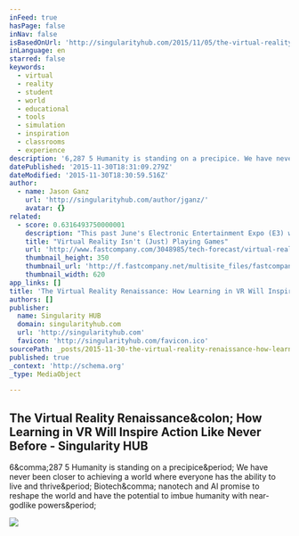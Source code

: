 ```yaml
---
inFeed: true
hasPage: false
inNav: false
isBasedOnUrl: 'http://singularityhub.com/2015/11/05/the-virtual-reality-renaissance-how-learning-in-vr-will-inspire-action-like-never-before/'
inLanguage: en
starred: false
keywords:
  - virtual
  - reality
  - student
  - world
  - educational
  - tools
  - simulation
  - inspiration
  - classrooms
  - experience
description: '6,287 5 Humanity is standing on a precipice. We have never been closer to achieving a world where everyone has the ability to live and thrive. Biotech, nanotech and AI promise to reshape the world and have the potential to imbue humanity with near-godlike powers.'
datePublished: '2015-11-30T18:31:09.279Z'
dateModified: '2015-11-30T18:30:59.516Z'
author:
  - name: Jason Ganz
    url: 'http://singularityhub.com/author/jganz/'
    avatar: {}
related:
  - score: 0.6316493750000001
    description: "This past June's Electronic Entertainment Expo (E3) was dominated by virtual reality. Which makes sense, as VR and gaming make natural bedfellows, and gamers tend to be very early adopters."
    title: "Virtual Reality Isn't (Just) Playing Games"
    url: 'http://www.fastcompany.com/3048985/tech-forecast/virtual-reality-isnt-just-playing-games'
    thumbnail_height: 350
    thumbnail_url: 'http://f.fastcompany.net/multisite_files/fastcompany/imagecache/620x350/poster/2015/07/3048985-poster-p-1-vr-beyond-gaming.jpg'
    thumbnail_width: 620
app_links: []
title: 'The Virtual Reality Renaissance: How Learning in VR Will Inspire Action Like Never Before - Singularity HUB'
authors: []
publisher:
  name: Singularity HUB
  domain: singularityhub.com
  url: 'http://singularityhub.com'
  favicon: 'http://singularityhub.com/favicon.ico'
sourcePath: _posts/2015-11-30-the-virtual-reality-renaissance-how-learning-in-vr-will-ins.md
published: true
_context: 'http://schema.org'
_type: MediaObject

---
```

<article style=""><h1>The Virtual Reality Renaissance&amp;colon; How Learning in VR Will Inspire Action Like Never Before - Singularity HUB</h1><p>6&amp;comma;287 5 Humanity is standing on a precipice&amp;period; We have never been closer to achieving a world where everyone has the ability to live and thrive&amp;period; Biotech&amp;comma; nanotech and AI promise to reshape the world and have the potential to imbue humanity with near-godlike powers&amp;period;</p><img src="http://singularityhub.com/wp-content/uploads/2015/11/shutterstock_325963619.jpg" /></article>